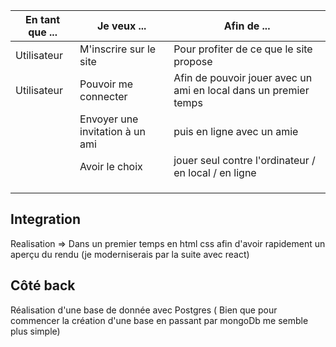 | En tant que ... | Je veux ...                   | Afin de ...                                                    |
|--               |--                             |--                                                              |
|Utilisateur      |M'inscrire sur le site         |Pour profiter de ce que le site propose                         |
|Utilisateur      |Pouvoir me connecter           |Afin de pouvoir jouer avec un ami en local dans un premier temps|
|                 |Envoyer une invitation à un ami|     puis en ligne avec un amie                                 |
|                 |      Avoir le choix           |   jouer seul contre l'ordinateur / en local / en ligne         |
|                 |                               |                                                                |
|                 |                               |                                                                |
|                 |                               |                                                                | 


## Integration 
Realisation => Dans un premier temps en html css afin d'avoir rapidement un aperçu du rendu (je moderniserais par la suite avec react)

## Côté back 
Réalisation d'une base de donnée avec Postgres ( Bien que pour commencer la création d'une base en passant par mongoDb me semble plus simple)
         